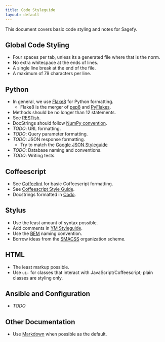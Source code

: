 ```yaml
---
title: Code Styleguide
layout: default
---
```


This document covers basic code styling and notes for Sagefy.

Global Code Styling
-------------------

- Four spaces per tab, unless its a generated file where that is the norm.
- No extra whitespace at the ends of lines.
- A single line break at the end of the file.
- A maximum of 79 characters per line.

Python
------

- In general, we use [Flake8](https://flake8.readthedocs.org/en/2.0/) for Python formatting.
    - Flake8 is the merger of [pep8](https://github.com/jcrocholl/pep8) and [PyFlakes](https://launchpad.net/pyflakes).
- Methods should be no longer than 12 statements.
- See [RESTish](/docs/restish).
- DocStrings should follow [NumPy convention]().
- _TODO_: URL formatting.
- _TODO_: Query parameter formatting.
- _TODO_: JSON response formatting.
    - Try to match the [Google JSON Styleguide](http://google-styleguide.googlecode.com/svn/trunk/jsoncstyleguide.xml)
- _TODO_: Database naming and conventions.
- _TODO_: Writing tests.

Coffeescript
------------

- See [Coffeelint](http://www.coffeelint.org/) for basic Coffeescript formatting.
- See [Coffeescript Style Guide](https://github.com/polarmobile/coffeescript-style-guide).
- Docstrings formatted in [Codo](https://github.com/coffeedoc/codo).

Stylus
------

- Use the least amount of syntax possible.
- Add comments in [YM Styleguide](https://github.com/heiskr/ym-styleguide).
- Use the [BEM](http://bem.info/method/) naming convention.
- Borrow ideas from the [SMACSS](http://smacss.com/) organization scheme.

HTML
----

- The least markup possible.
- Use `ui-` for classes that interact with JavaScript/Coffeescript; plain classes are styling only.

Ansible and Configuration
-------------------------

- _TODO_

Other Documentation
-------------------

- Use [Markdown](https://daringfireball.net/projects/markdown/) when possible as the default.

